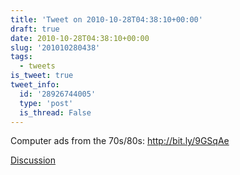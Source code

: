 ```yaml
---
title: 'Tweet on 2010-10-28T04:38:10+00:00'
draft: true
date: 2010-10-28T04:38:10+00:00
slug: '201010280438'
tags:
  - tweets
is_tweet: true
tweet_info:
  id: '28926744005'
  type: 'post'
  is_thread: False
---
```




Computer ads from the 70s/80s: http://bit.ly/9GSqAe

[Discussion](https://x.com/sytelus/status/28926744005)
